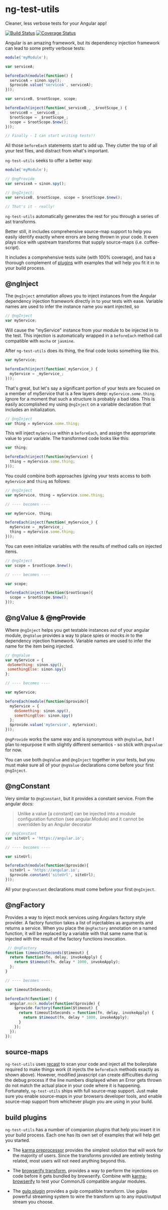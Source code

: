 ng-test-utils
=============
Cleaner, less verbose tests for your Angular app!

[![Build Status](https://travis-ci.org/jamestalmage/angular-test-utils.svg?branch=master)](https://travis-ci.org/jamestalmage/angular-test-utils)
[![Coverage Status](https://coveralls.io/repos/jamestalmage/angular-test-utils/badge.svg?branch=master)](https://coveralls.io/r/jamestalmage/angular-test-utils?branch=master)


Angular is an amazing framework, but its dependency injection framework can lead to some pretty verbose tests:

```javascript
module('myModule');

var serviceA;

beforeEach(module(function() {
  serviceA = sinon.spy();
  $provide.value('serviceA', serviceA);
}));

var serviceB, $rootScope, scope;

beforeEach(inject(function(_serviceB_, _$rootScope_) {
  serviceB = _serviceB_;
  $rootScope = _$rootScope_;
  scope = $rootScope.$new();
}));

// Finally - I can start writing tests!!
```

All those `beforeEach` statements start to add up.
They clutter the top of all your test files, and distract from what's important.

`ng-test-utils` seeks to offer a better way:

```javascript
module('myModule');

// @ngProvide
var serviceA = sinon.spy();

// @ngInject;
var serviceB, $rootScope, scope = $rootScope.$new();

// That's it - really!
```

`ng-test-utils` automatically generates the rest for you through a series of ast transforms.

Better still, it includes comprehensive source-map support to help you easily identify exactly
where errors are being thrown in your code. It even plays nice with upstream transforms that supply
source-maps (i.e. coffee-script).

It includes a comprehensive tests suite (with 100% coverage), and has a thorough complement
of [plugins](#build-plugins) with examples that will help you fit it in to your build process.


@ngInject
---------
The `@ngInject` annotation allows you to inject instances from the Angular dependency injection framework
directly in to your tests with ease. Variable names are used to infer the instance name you want injected, so

```javascript
// @ngInject
var myService;
```

Will cause the "myService" instance from your module to be injected in to the test.
This injection is automatically wrapped in a `beforeEach` method call compatible with `mocha` or `jasmine`.

After `ng-test-utils` does its thing, the final code looks something like this.

```javascript
var myService;

beforeEach(inject(function(_myService_) {
  myService = _myService_;
}));
```

That's great, but let's say a significant portion of your tests are focused on a member of myService that
is a few layers deep: `myService.some.thing`. Ignore for a moment that such a structure is probably
a bad idea. This is easily accomplished my using `@ngInject` on a variable declaration that includes
an initialization.

```javascript
// @ngInject
var thing = myService.some.thing;
```
This will inject `myService` within a `beforeEach`, and assign the appropriate value to your variable.
The transformed code looks like this:

```javascript
var thing;

beforeEach(inject(function(myService) {
  thing = myService.some.thing;
}));
```

You could combine both approaches (giving your tests access to both `myService` and `thing` as follows:

```javascript
// @ngInject
var myService, thing = myService.some.thing;

// ---- becomes ----

var myService, thing;

beforeEach(inject(function(_myService_) {
  myService = _myService_;
  thing = myService.some.thing;
}));
```

You can even initialize variables with the results of method calls on injected items.

```javascript
// @ngInject
var scope = $rootScope.$new();

// ---- becomes ----

var scope;

beforeEach(inject(function($rootScope){
  scope = $rootScope.$new();
}));
```

@ngValue & ~~@ngProvide~~
-------------------------
Where `@ngInject` helps you get testable instances *out* of your angular module, `@ngValue`
provides a way to place spies or mocks *in* to the dependency injection framework. Variable names
are used to infer the name for the item being injected.

```javascript
// @ngValue
var myService = {
 doSomething: sinon.spy(),
 somethingElse: sinon.spy()
};

// ---- becomes ----

var myService;

beforeEach(module(function($provide){
  myService = {
    doSomething: sinon.spy(),
    somethingElse: sinon.spy()
  };
  $provide.value('myService', myService);
}));
```
`@ngProvide` works the same way and is synonymous with `@ngValue`, but I plan to repurpose it with slightly
different semantics - so stick with `@ngvalue` for now.

You can use both `@ngValue` and `@ngInject` together in your tests, but you must make sure all of your
`@ngValue` declarations come before your first `@ngInject`.

@ngConstant
-----------
Very similar to `@ngConstant`, but it provides a constant service. From the angular docs:

> Unlike a value [a constant] can be injected into a module configuration function (see angular.Module)
 and it cannot be overridden by an Angular decorator

```javascript
// @ngConstant
var siteUrl = 'https://angular.io';

// ---- becomes ----

var siteUrl;

beforeEach(module(function($provide){
  siteUrl = 'https://angular.io';
  $provide.constant('siteUrl', siteUrl);
}));
```

All your `@ngConstant` declarations must come before your first `@ngInject`.

@ngFactory
----------
Provides a way to inject mock services using Angulars factory style provider.
A factory function takes a list of injectables as arguments and returns a service.
When you place the `@ngFactory` annotation on a named function, it will be replaced
by a variable with that same name that is injected with the result of the factory
functions invocation.

```javascript
 // @ngFactory
function timeoutInSeconds($timeout) {
  return function(fn, delay, invokeApply) {
    return $timeout(fn, delay * 1000, invokeApply);
  };
}

// ---- becomes ----

var timeoutInSeconds;

beforeEach(function() {
  angular.mock.module(function($provide) {
    $provide.factory(function($timeout) {
      return timeoutInSeconds = function(fn, delay, invokeApply) {
        return $timeout(fn, delay * 1000, invokeApply);
      }
    });
  });
});
```

source-maps
-----------
`ng-test-utils` uses [recast](https://github.com/benjamn/recast) to scan your code and inject all the
boilerplate required to make things work (it injects the `beforeEach` methods exactly as shown above).
However, modified javascript can create difficulties during the debug process if the line numbers displayed
when an Error gets thrown do not match the actual place in your code where it is happening. Fortunately,
`ng-test-utils` ships with full source-map support. Just make sure you enable source-maps
in your browsers developer tools, and enable source-map support from whichever plugin you
are using in your build.

build plugins
-------------
`ng-test-utils` has a number of companion plugins that help you insert it in your build process.
Each one has its own set of examples that will help get you started.

  * The [karma preprocessor](https://github.com/jamestalmage/karma-angular-test-utils) provides
  the simplest solution that will work for the majority of users. Since the transforms provided
  are entirely testing related, most users will not need anything beyond this.

  * The [browserify transform](https://github.com/jamestalmage/browserify-angular-test-utils),
  provides a way to perform the injections on code before it gets bundled by browserify.
  Combine with [karma-browserify](https://github.com/Nikku/karma-browserify) to test your
  CommonJS compatible angular modules.

  * The [gulp plugin](https://github.com/jamestalmage/gulp-angular-test-utils) provides a gulp compatible
   transform. Use gulps powerful streaming system to wire the transform up to any input/output stream you choose.


